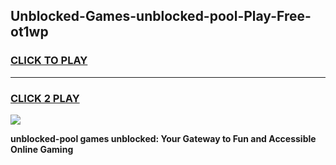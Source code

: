
## Unblocked-Games-unblocked-pool-Play-Free-ot1wp
<h3>
<a href="https://premium76.site?title=unblocked-pool&ref=23A">CLICK TO PLAY</a></h3>
<hr>

<h3>
<a href="https://premium76.site?title=unblocked-pool&ref=23A">CLICK 2 PLAY</a>
  
</h3>

<a href="https://premium76.site?title=unblocked-pool&ref=23A"><img src="https://clearcache.store/games.png"></a>


**unblocked-pool games unblocked: Your Gateway to Fun and Accessible Online Gaming**
